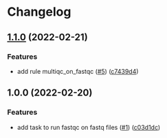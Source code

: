# Changelog

## [1.1.0](https://www.github.com/kevinrue/snakemake_rnaseq_hisat2/compare/v1.0.0...v1.1.0) (2022-02-21)


### Features

* add rule multiqc_on_fastqc ([#5](https://www.github.com/kevinrue/snakemake_rnaseq_hisat2/issues/5)) ([c7439d4](https://www.github.com/kevinrue/snakemake_rnaseq_hisat2/commit/c7439d402ca2ec17180e1f424a9e8004bf6e0873))

## 1.0.0 (2022-02-20)


### Features

* add task to run fastqc on fastq files ([#1](https://www.github.com/kevinrue/snakemake_rnaseq_hisat2/issues/1)) ([c03d1dc](https://www.github.com/kevinrue/snakemake_rnaseq_hisat2/commit/c03d1dcf87172b85191953509a2c1ca626fcedec))

